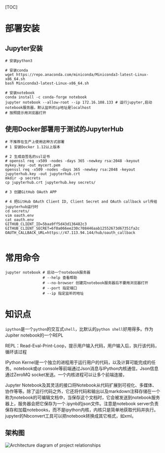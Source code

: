 [TOC]

# 部署安装



## Jupyter安装

```shell
# 安装python3

# 安装conda
wget https://repo.anaconda.com/miniconda/Miniconda3-latest-Linux-x86_64.sh
bash Miniconda3-latest-Linux-x86_64.sh

# 安装notebook
conda install -c conda-forge notebook
jupyter notebook --allow-root --ip 172.16.108.133 # 运行jupyter,启动notebook服务器，默认监听的ip地址是localhost
# 按照提示用浏览器打开
```



## 使用Docker部署用于测试的JupyterHub

```shell
# 不推荐在生产上使用这种方式部署
# 1 安装Docker 1.12以上版本

# 2 生成自签名的ssl证书
# openssl req -x509 -nodes -days 365 -newkey rsa:2048 -keyout mykey.key -out mycert.pem
openssl req -x509 -nodes -days 365 -newkey rsa:2048 -keyout jupyterhub.key -out jupyterhub.crt
mkdir -p secrets
cp jupyterhub.crt jupyterhub.key secrets/

# 3 创建GitHub OAuth APP

# 4 把GitHub OAuth Client ID, Client Secret and OAuth callback url传给jupyterhub运行时
cd secrets/
vim oauth.env
cat oauth.env
GITHUB_CLIENT_ID=5baa9ff5d43d136482c3
GITHUB_CLIENT_SECRET=6f0a066ee230c708446aab12552673d67351fa2c
OAUTH_CALLBACK_URL=https://47.113.94.144/hub/oauth_callback


```





# 常用命令

```shell
jupyter notebook # 启动一个notebook服务器
                 # --help 查看帮助
                 # --no-browser 创建完notebook服务器后不要用浏览器打开
                 # --port 指定端口
                 # --ip 指定监听的地址
```





# 知识点

`ipython`是一个`python`的交互式`shell`，比默认的`python shell`好用得多。作为Jupiter notebook的一个REPL

REPL：Read-Eval-Print-Loop，提示用户输入代码，用户输入后，执行该代码，循环该过程

IPython Kernel是一个独立的进程用于运行用户的代码，以及计算可能完成的任务。notebook或qt console等前端通过Json消息与IPython内核通信，Json信息通过ZeroMQ socket发送。一个内核进程可以让多个前端连接，

Jupyter Notebook及其灵活的接口将Notebook从代码扩展到可视化、多媒体、协作等等。除了运行代码之外，它还将代码和输出以及markdown注释存储在一个称为notebook的可编辑文档中，当保存这个文档时，它会被发送到notebook服务器上，服务器会把它保存为一个.ipynb的json文件。注意是notebook server负责保存和加载notebooks，而不是ipython内核，内核只是简单地获取代码并执行。jupyter的Nbconvert工具可以把notebook转换成其它格式，如xml。



## 架构图

![Architecture diagram of project relationships](https://jupyter.readthedocs.io/en/latest/_images/repos_map.png)

